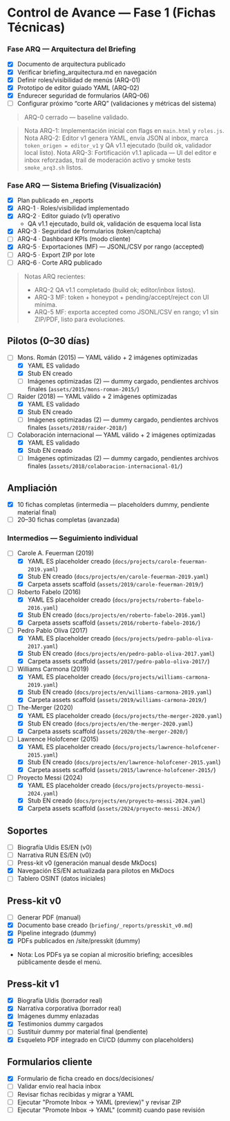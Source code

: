 # Control de Avance — Fase 1 (Fichas Técnicas)

### Fase ARQ — Arquitectura del Briefing

* [x] Documento de arquitectura publicado
* [x] Verificar briefing_arquitectura.md en navegación
* [x] Definir roles/visibilidad de menús (ARQ-01)
* [x] Prototipo de editor guiado YAML (ARQ-02)
* [x] Endurecer seguridad de formularios (ARQ-06)
* [ ] Configurar próximo “corte ARQ” (validaciones y métricas del sistema)

> ARQ-0 cerrado — baseline validado.

> Nota ARQ-1: Implementación inicial con flags en `main.html` y `roles.js`.
> Nota ARQ-2: Editor v1 genera YAML, envía JSON al inbox, marca `token_origen = editor_v1` y QA v1.1 ejecutado (build ok, validador local listo).
> Nota ARQ-3: Fortificación v1.1 aplicada — UI del editor e inbox reforzadas, trail de moderación activo y smoke tests `smoke_arq3.sh` listos.

### Fase ARQ — Sistema Briefing (Visualización)
- [x] Plan publicado en _reports
- [x] ARQ-1 · Roles/visibilidad implementado
- [x] ARQ-2 · Editor guiado (v1) operativo
	- QA v1.1 ejecutado, build ok, validación de esquema local lista
- [x] ARQ-3 · Seguridad de formularios (token/captcha)
- [ ] ARQ-4 · Dashboard KPIs (modo cliente)
- [x] ARQ-5 · Exportaciones (MF) — JSONL/CSV por rango (accepted)
- [ ] ARQ-5 · Export ZIP por lote
- [ ] ARQ-6 · Corte ARQ publicado

> Notas ARQ recientes:
> - ARQ-2 QA v1.1 completado (build ok; editor/inbox listos).
> - ARQ-3 MF: token + honeypot + pending/accept/reject con UI mínima.
> - ARQ-5 MF: exporta accepted como JSONL/CSV en rango; v1 sin ZIP/PDF, listo para evoluciones.

## Pilotos (0–30 días)
- [ ] Mons. Román (2015) — YAML válido + 2 imágenes optimizadas
	- [x] YAML ES validado
	- [x] Stub EN creado
	- [ ] Imágenes optimizadas (2) — dummy cargado, pendientes archivos finales (`assets/2015/mons-roman-2015/`)
- [ ] Raider (2018) — YAML válido + 2 imágenes optimizadas
	- [x] YAML ES validado
	- [x] Stub EN creado
	- [ ] Imágenes optimizadas (2) — dummy cargado, pendientes archivos finales (`assets/2018/raider-2018/`)
- [ ] Colaboración internacional — YAML válido + 2 imágenes optimizadas
	- [x] YAML ES validado
	- [x] Stub EN creado
	- [ ] Imágenes optimizadas (2) — dummy cargado, pendientes archivos finales (`assets/2018/colaboracion-internacional-01/`)

## Ampliación
- [x] 10 fichas completas (intermedia — placeholders dummy, pendiente material final)
- [ ] 20–30 fichas completas (avanzada)

### Intermedios — Seguimiento individual
- [ ] Carole A. Feuerman (2019)
	- [x] YAML ES placeholder creado (`docs/projects/carole-feuerman-2019.yaml`)
	- [x] Stub EN creado (`docs/projects/en/carole-feuerman-2019.yaml`)
	- [x] Carpeta assets scaffold (`assets/2019/carole-feuerman-2019/`)
- [ ] Roberto Fabelo (2016)
	- [x] YAML ES placeholder creado (`docs/projects/roberto-fabelo-2016.yaml`)
	- [x] Stub EN creado (`docs/projects/en/roberto-fabelo-2016.yaml`)
	- [x] Carpeta assets scaffold (`assets/2016/roberto-fabelo-2016/`)
- [ ] Pedro Pablo Oliva (2017)
	- [x] YAML ES placeholder creado (`docs/projects/pedro-pablo-oliva-2017.yaml`)
	- [x] Stub EN creado (`docs/projects/en/pedro-pablo-oliva-2017.yaml`)
	- [x] Carpeta assets scaffold (`assets/2017/pedro-pablo-oliva-2017/`)
- [ ] Williams Carmona (2019)
	- [x] YAML ES placeholder creado (`docs/projects/williams-carmona-2019.yaml`)
	- [x] Stub EN creado (`docs/projects/en/williams-carmona-2019.yaml`)
	- [x] Carpeta assets scaffold (`assets/2019/williams-carmona-2019/`)
- [ ] The-Merger (2020)
	- [x] YAML ES placeholder creado (`docs/projects/the-merger-2020.yaml`)
	- [x] Stub EN creado (`docs/projects/en/the-merger-2020.yaml`)
	- [x] Carpeta assets scaffold (`assets/2020/the-merger-2020/`)
- [ ] Lawrence Holofcener (2015)
	- [x] YAML ES placeholder creado (`docs/projects/lawrence-holofcener-2015.yaml`)
	- [x] Stub EN creado (`docs/projects/en/lawrence-holofcener-2015.yaml`)
	- [x] Carpeta assets scaffold (`assets/2015/lawrence-holofcener-2015/`)
- [ ] Proyecto Messi (2024)
	- [x] YAML ES placeholder creado (`docs/projects/proyecto-messi-2024.yaml`)
	- [x] Stub EN creado (`docs/projects/en/proyecto-messi-2024.yaml`)
	- [x] Carpeta assets scaffold (`assets/2024/proyecto-messi-2024/`)

## Soportes
- [ ] Biografía Uldis ES/EN (v0)
- [ ] Narrativa RUN ES/EN (v0)
- [ ] Press-kit v0 (generación manual desde MkDocs)
- [x] Navegación ES/EN actualizada para pilotos en MkDocs
- [ ] Tablero OSINT (datos iniciales)

## Press-kit v0
- [ ] Generar PDF (manual)
- [x] Documento base creado (`briefing/_reports/presskit_v0.md`)
- [x] Pipeline integrado (dummy)
- [x] PDFs publicados en /site/presskit (dummy)
- Nota: Los PDFs ya se copian al micrositio briefing; accesibles públicamente desde el menú.

## Press-kit v1
- [x] Biografía Uldis (borrador real)
- [x] Narrativa corporativa (borrador real)
- [x] Imágenes dummy enlazadas
- [x] Testimonios dummy cargados
- [ ] Sustituir dummy por material final (pendiente)
- [x] Esqueleto PDF integrado en CI/CD (dummy con placeholders)

## Formularios cliente
- [x] Formulario de ficha creado en docs/decisiones/
- [ ] Validar envío real hacia inbox
- [ ] Revisar fichas recibidas y migrar a YAML
- [ ] Ejecutar "Promote Inbox → YAML (preview)" y revisar ZIP
- [ ] Ejecutar "Promote Inbox → YAML" (commit) cuando pase revisión
